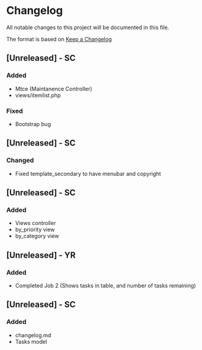 # Changelog
All notable changes to this project will be documented in this file.

The format is based on [Keep a Changelog](http://keepachangelog.com/en/1.0.0/)

## [Unreleased] - SC
### Added
- Mtce (Maintanence Controller)
- views/itemlist.php

### Fixed
- Bootstrap bug

## [Unreleased] - SC
### Changed
- Fixed template_secondary to have menubar and copyright

## [Unreleased] - SC
### Added
- Views controller
- by_priority view
- by_category view

## [Unreleased] - YR
### Added
- Completed Job 2 (Shows tasks in table, and number of tasks remaining)

## [Unreleased] - SC
### Added
- changelog.md
- Tasks model

